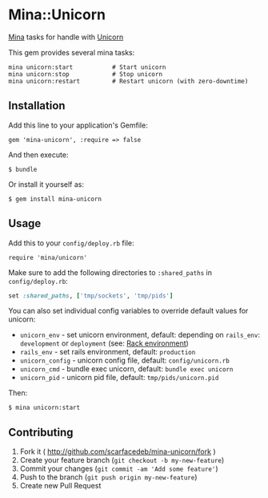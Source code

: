 # Mina::Unicorn

[Mina](https://github.com/nadarei/mina) tasks for handle with
[Unicorn](http://unicorn.bogomips.org/)

This gem provides several mina tasks:

    mina unicorn:start           # Start unicorn
    mina unicorn:stop            # Stop unicorn
    mina unicorn:restart         # Restart unicorn (with zero-downtime)

## Installation

Add this line to your application's Gemfile:

    gem 'mina-unicorn', :require => false

And then execute:

    $ bundle

Or install it yourself as:

    $ gem install mina-unicorn

## Usage

Add this to your `config/deploy.rb` file:

    require 'mina/unicorn'

Make sure to add the following directories to `:shared_paths` in `config/deploy.rb`:

```ruby
set :shared_paths, ['tmp/sockets', 'tmp/pids']
```

You can also set individual config variables to override default values for
unicorn:

* `unicorn_env`    - set unicorn environment, default: depending on `rails_env`: `development` or `deployment` (see: [Rack environment](http://unicorn.bogomips.org/unicorn_1.html#rack-environment))
* `rails_env`      - set rails environment, default: `production`
* `unicorn_config` - unicorn config file, default: `config/unicorn.rb`
* `unicorn_cmd`    - bundle exec unicorn, default: `bundle exec unicorn`
* `unicorn_pid`    - unicorn pid file, default: `tmp/pids/unicorn.pid`

Then:

```
$ mina unicorn:start
```

## Contributing

1. Fork it ( http://github.com/scarfacedeb/mina-unicorn/fork )
2. Create your feature branch (`git checkout -b my-new-feature`)
3. Commit your changes (`git commit -am 'Add some feature'`)
4. Push to the branch (`git push origin my-new-feature`)
5. Create new Pull Request
